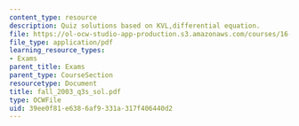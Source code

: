 ```yaml
---
content_type: resource
description: Quiz solutions based on KVL,differential equation.
file: https://ol-ocw-studio-app-production.s3.amazonaws.com/courses/16-01-unified-engineering-i-ii-iii-iv-fall-2005-spring-2006/39ee0f81e6386af9331a317f406440d2_fall_2003_q3s_sol.pdf
file_type: application/pdf
learning_resource_types:
- Exams
parent_title: Exams
parent_type: CourseSection
resourcetype: Document
title: fall_2003_q3s_sol.pdf
type: OCWFile
uid: 39ee0f81-e638-6af9-331a-317f406440d2
---
```

